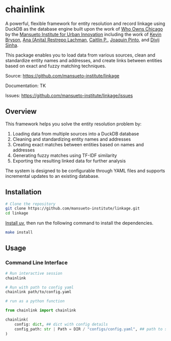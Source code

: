# chainlink

A powerful, flexible framework for entity resolution and record linkage using DuckDB as the database engine built upon the work of [Who Owns Chicago](https://github.com/mansueto-institute/who-owns-chi/) by the [Mansueto Institute for Urban Innovation](https://miurban.uchicago.edu/) including the work of [Kevin Bryson](https://github.com/cmdkev), [Ana (Anita) Restrepo Lachman](https://github.com/anitarestrepo16), [Caitlin P.](https://github.com/CaitlinCP), [Joaquin Pinto](https://github.com/joaquinpinto), and [Divij Sinha](https://github.com/divij-sinha). 


This package enables you to load data from various sources, clean and standardize entity names and addresses, and create links between entities based on exact and fuzzy matching techniques.

Source: https://github.com/mansueto-institute/linkage

Documentation: TK

Issues: https://github.com/mansueto-institute/linkage/issues

## Overview

This framework helps you solve the entity resolution problem by:

1. Loading data from multiple sources into a DuckDB database
2. Cleaning and standardizing entity names and addresses
3. Creating exact matches between entities based on names and addresses
4. Generating fuzzy matches using TF-IDF similarity
5. Exporting the resulting linked data for further analysis

The system is designed to be configurable through YAML files and supports incremental updates to an existing database.

## Installation

```bash
# Clone the repository
git clone https://github.com/mansueto-institute/linkage.git
cd linkage
```

[Install uv](https://docs.astral.sh/uv/getting-started/installation/), then run the following command to install the dependencies.

```bash
make install
```

## Usage

### Command Line Interface

```bash
# Run interactive session
chainlink

# Run with path to config yaml
chainlink path/to/config.yaml
```

```python
# run as a python function

from chainlink import chainlink

chainlink(
    config: dict, ## dict with config details
    config_path: str | Path = DIR / "configs/config.yaml", ## path to store dict post processing
)
```
